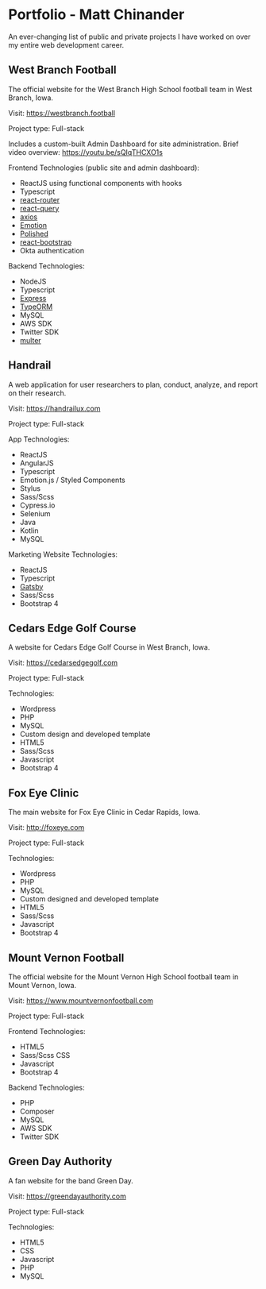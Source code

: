 # Portfolio - Matt Chinander

An ever-changing list of public and private projects I have worked on over my entire web development career.

## West Branch Football
The official website for the West Branch High School football team in West Branch, Iowa.

Visit: https://westbranch.football

Project type: Full-stack

Includes a custom-built Admin Dashboard for site administration. Brief video overview: https://youtu.be/sQIqTHCXO1s

Frontend Technologies (public site and admin dashboard):
* ReactJS using functional components with hooks
* Typescript
* [react-router](https://reactrouter.com)
* [react-query](https://react-query.tanstack.com)
* [axios](https://github.com/axios/axios)
* [Emotion](https://emotion.sh/docs/introduction)
* [Polished](https://polished.js.org)
* [react-bootstrap](https://react-bootstrap.github.io)
* Okta authentication

Backend Technologies:
* NodeJS
* Typescript
* [Express](https://expressjs.com)
* [TypeORM](https://typeorm.io/#/)
* MySQL
* AWS SDK
* Twitter SDK
* [multer](https://github.com/expressjs/multer#readme)

## Handrail
A web application for user researchers to plan, conduct, analyze, and report on their research.

Visit: https://handrailux.com

Project type: Full-stack

App Technologies:
* ReactJS
* AngularJS
* Typescript
* Emotion.js / Styled Components
* Stylus
* Sass/Scss
* Cypress.io
* Selenium
* Java
* Kotlin
* MySQL

Marketing Website Technologies:
* ReactJS
* Typescript
* [Gatsby](https://www.gatsbyjs.com)
* Sass/Scss
* Bootstrap 4

## Cedars Edge Golf Course
A website for Cedars Edge Golf Course in West Branch, Iowa.

Visit: https://cedarsedgegolf.com

Project type: Full-stack

Technologies:
* Wordpress
* PHP
* MySQL
* Custom design and developed template
* HTML5
* Sass/Scss
* Javascript
* Bootstrap 4

## Fox Eye Clinic
The main website for Fox Eye Clinic in Cedar Rapids, Iowa.

Visit: http://foxeye.com

Project type: Full-stack

Technologies:
* Wordpress
* PHP
* MySQL
* Custom designed and developed template
* HTML5
* Sass/Scss
* Javascript
* Bootstrap 4

## Mount Vernon Football
The official website for the Mount Vernon High School football team in Mount Vernon, Iowa.

Visit: https://www.mountvernonfootball.com

Project type: Full-stack

Frontend Technologies:
* HTML5
* Sass/Scss CSS
* Javascript
* Bootstrap 4

Backend Technologies:
* PHP
* Composer
* MySQL
* AWS SDK
* Twitter SDK

## Green Day Authority
A fan website for the band Green Day.

Visit: https://greendayauthority.com

Project type: Full-stack

Technologies:
* HTML5
* CSS
* Javascript
* PHP
* MySQL
